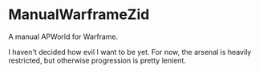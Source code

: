 # ManualWarframeZid
A manual APWorld for Warframe.

I haven't decided how evil I want to be yet.
For now, the arsenal is heavily restricted, but otherwise progression is pretty lenient.
